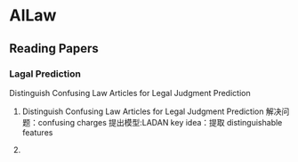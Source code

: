 # AILaw

## Reading Papers

### Lagal Prediction
Distinguish Confusing Law Articles for Legal Judgment Prediction
1. Distinguish Confusing Law Articles for Legal Judgment Prediction
解决问题：confusing charges
提出模型:LADAN
key idea：提取 distinguishable features

2. 
